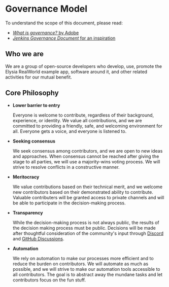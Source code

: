 <!-- GOVERNANCE.md -->

# Governance Model

To understand the scope of this document, please read:

- [_What is governance?_ by Adobe](https://github.com/adobe/open-development-template/blob/master/Governance.md#meritocracy)
- [_Jenkins Governance Document_ for an inspiration](https://www.jenkins.io/project/governance/)

## Who we are

We are a group of open-source developers who develop, use, promote the Elysia RealWorld example app, software around it, and other related activities for our mutual benefit.

## Core Philosophy

- **Lower barrier to entry**

  Everyone is welcome to contribute, regardless of their background, experience, or identity. We value all contributions, and we are committed to providing a friendly, safe, and welcoming environment for all. Everyone gets a voice, and everyone is listened to.

- **Seeking consensus**

  We seek consensus among contributors, and we are open to new ideas and approaches. When consensus cannot be reached after giving the stage to all parties, we will use a majority-wins voting process. We will strive to resolve conflicts in a constructive manner.

- **Meritocracy**

  We value contributions based on their technical merit, and we welcome new contributors based on their demonstrated ability to contribute. Valuable contributers will be granted access to private channels and will be able to participate in the decision-making process.

- **Transparency**

  While the decision-making process is not always public, the results of the decision making process must be public. Decisions will be made after thoughtful consideration of the community's input through [Discord](https://discord.gg/8UcP9QB5AV) and [GitHub Discussions](https://github.com/bedtime-coders/bedstack/discussions).

- **Automation**

  We rely on automation to make our processes more efficient and to reduce the burden on contributors. We will automate as much as possible, and we will strive to make our automation tools accessible to all contributors. The goal is to abstract away the mundane tasks and let contributors focus on the fun stuff.
